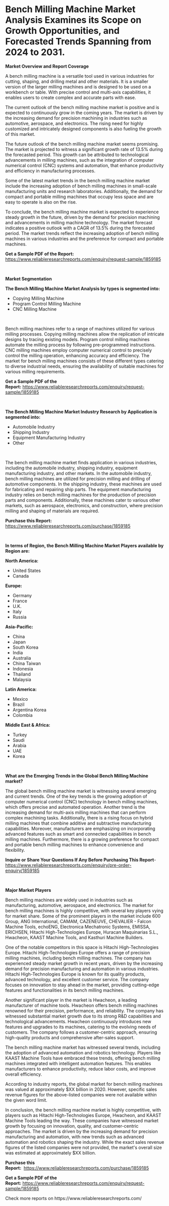 <p><h1>Bench Milling Machine Market Analysis Examines its Scope on Growth Opportunities, and Forecasted Trends Spanning from 2024 to 2031.</h1></p><p><strong>Market Overview and Report Coverage</strong></p>
<p><p>A bench milling machine is a versatile tool used in various industries for cutting, shaping, and drilling metal and other materials. It is a smaller version of the larger milling machines and is designed to be used on a workbench or table. With precise control and multi-axis capabilities, it enables users to create complex and accurate parts with ease.</p><p>The current outlook of the bench milling machine market is positive and is expected to continuously grow in the coming years. The market is driven by the increasing demand for precision machining in industries such as automotive, aerospace, and electronics. The rising need for highly customized and intricately designed components is also fueling the growth of this market.</p><p>The future outlook of the bench milling machine market seems promising. The market is projected to witness a significant growth rate of 13.5% during the forecasted period. This growth can be attributed to technological advancements in milling machines, such as the integration of computer numerical control (CNC) systems and automation, that enhance productivity and efficiency in manufacturing processes.</p><p>Some of the latest market trends in the bench milling machine market include the increasing adoption of bench milling machines in small-scale manufacturing units and research laboratories. Additionally, the demand for compact and portable milling machines that occupy less space and are easy to operate is also on the rise.</p><p>To conclude, the bench milling machine market is expected to experience steady growth in the future, driven by the demand for precision machining and advancements in milling machine technology. The market forecast indicates a positive outlook with a CAGR of 13.5% during the forecasted period. The market trends reflect the increasing adoption of bench milling machines in various industries and the preference for compact and portable machines.</p></p>
<p><strong>Get a Sample PDF of the Report:</strong> <a href="https://www.reliableresearchreports.com/enquiry/request-sample/1859185">https://www.reliableresearchreports.com/enquiry/request-sample/1859185</a></p>
<p>&nbsp;</p>
<p><strong>Market Segmentation</strong></p>
<p><strong>The Bench Milling Machine Market Analysis by types is segmented into:</strong></p>
<p><ul><li>Copying Milling Machine</li><li>Program Control Milling Machine</li><li>CNC Milling Machine</li></ul></p>
<p>&nbsp;</p>
<p><p>Bench milling machines refer to a range of machines utilized for various milling processes. Copying milling machines allow the replication of intricate designs by tracing existing models. Program control milling machines automate the milling process by following pre-programmed instructions. CNC milling machines employ computer numerical control to precisely control the milling operation, enhancing accuracy and efficiency. The market for bench milling machines consists of these different types catering to diverse industrial needs, ensuring the availability of suitable machines for various milling requirements.</p></p>
<p><strong>Get a Sample PDF of the Report:</strong>&nbsp;<a href="https://www.reliableresearchreports.com/enquiry/request-sample/1859185">https://www.reliableresearchreports.com/enquiry/request-sample/1859185</a></p>
<p>&nbsp;</p>
<p><strong>The Bench Milling Machine Market Industry Research by Application is segmented into:</strong></p>
<p><ul><li>Automobile Industry</li><li>Shipping Industry</li><li>Equipment Manufacturing Industry</li><li>Other</li></ul></p>
<p>&nbsp;</p>
<p><p>The bench milling machine market finds application in various industries, including the automobile industry, shipping industry, equipment manufacturing industry, and other markets. In the automobile industry, bench milling machines are utilized for precision milling and drilling of automotive components. In the shipping industry, these machines are used for fabricating and repairing ship parts. The equipment manufacturing industry relies on bench milling machines for the production of precision parts and components. Additionally, these machines cater to various other markets, such as aerospace, electronics, and construction, where precision milling and shaping of materials are required.</p></p>
<p><strong>Purchase this Report:</strong>&nbsp; <a href="https://www.reliableresearchreports.com/purchase/1859185">https://www.reliableresearchreports.com/purchase/1859185</a></p>
<p>&nbsp;</p>
<p><strong>In terms of Region, the Bench Milling Machine Market Players available by Region are:</strong></p>
<p>
    <p> <strong> North America: </strong>
        <ul>
            <li>United States</li>
            <li>Canada</li>
        </ul>
        </p> 
    <p> <strong> Europe: </strong>
        <ul>
            <li>Germany</li>
            <li>France</li>
            <li>U.K.</li>
            <li>Italy</li>
            <li>Russia</li>
        </ul>
        </p> 
    <p> <strong> Asia-Pacific: </strong>
        <ul>
            <li>China</li>
            <li>Japan</li>
            <li>South Korea</li>
            <li>India</li>
            <li>Australia</li>
            <li>China Taiwan</li>
            <li>Indonesia</li>
            <li>Thailand</li>
            <li>Malaysia</li>
        </ul>
        </p> 
    <p> <strong> Latin America: </strong>
        <ul>
            <li>Mexico</li>
            <li>Brazil</li>
            <li>Argentina Korea</li>
            <li>Colombia</li>
        </ul>
        </p> 
    <p> <strong> Middle East & Africa: </strong>
        <ul>
            <li>Turkey</li>
            <li>Saudi</li>
            <li>Arabia</li>
            <li>UAE</li>
            <li>Korea</li>
        </ul>
    </p>
    </p>
<p>&nbsp;</p>
<p><strong>What are the Emerging Trends in the Global Bench Milling Machine market?</strong></p>
<p><p>The global bench milling machine market is witnessing several emerging and current trends. One of the key trends is the growing adoption of computer numerical control (CNC) technology in bench milling machines, which offers precise and automated operation. Another trend is the increasing demand for multi-axis milling machines that can perform complex machining tasks. Additionally, there is a rising focus on hybrid milling machines that combine additive and subtractive manufacturing capabilities. Moreover, manufacturers are emphasizing on incorporating advanced features such as smart and connected capabilities in bench milling machines. Furthermore, there is a growing preference for compact and portable bench milling machines to enhance convenience and flexibility.</p></p>
<p><strong>Inquire or Share Your Questions If Any Before Purchasing This Report</strong>- <a href="https://www.reliableresearchreports.com/enquiry/pre-order-enquiry/1859185">https://www.reliableresearchreports.com/enquiry/pre-order-enquiry/1859185</a></p>
<p>&nbsp;</p>
<p><strong>Major Market Players</strong></p>
<p><p>Bench milling machines are widely used in industries such as manufacturing, automotive, aerospace, and electronics. The market for bench milling machines is highly competitive, with several key players vying for market share. Some of the prominent players in the market include 600 Group, ANG International, CAMAM, CAZENEUVE, CHEVALIER - Falcon Machine Tools, echoENG, Electronica Mechatronic Systems, EMISSA, ERICHSEN, Hitachi High-Technologies Europe, Huracan Maquinarias S.L., Hwacheon, KAAST Machine Tools, and Kasthuri Machine Builders.</p><p>One of the notable competitors in this space is Hitachi High-Technologies Europe. Hitachi High-Technologies Europe offers a range of precision milling machines, including bench milling machines. The company has experienced steady market growth in recent years, driven by the increasing demand for precision manufacturing and automation in various industries. Hitachi High-Technologies Europe is known for its quality products, advanced technology, and excellent customer service. The company focuses on innovation to stay ahead in the market, providing cutting-edge features and functionalities in its bench milling machines.</p><p>Another significant player in the market is Hwacheon, a leading manufacturer of machine tools. Hwacheon offers bench milling machines renowned for their precision, performance, and reliability. The company has witnessed substantial market growth due to its strong R&D capabilities and technological advancements. Hwacheon continuously introduces new features and upgrades to its machines, catering to the evolving needs of customers. The company follows a customer-centric approach, ensuring high-quality products and comprehensive after-sales support.</p><p>The bench milling machine market has witnessed several trends, including the adoption of advanced automation and robotics technology. Players like KAAST Machine Tools have embraced these trends, offering bench milling machines integrated with intelligent automation features. This enables manufacturers to enhance productivity, reduce labor costs, and improve overall efficiency.</p><p>According to industry reports, the global market for bench milling machines was valued at approximately $XX billion in 2020. However, specific sales revenue figures for the above-listed companies were not available within the given word limit.</p><p>In conclusion, the bench milling machine market is highly competitive, with players such as Hitachi High-Technologies Europe, Hwacheon, and KAAST Machine Tools leading the way. These companies have witnessed market growth by focusing on innovation, quality, and customer-centric approaches. The market is driven by the increasing demand for precision manufacturing and automation, with new trends such as advanced automation and robotics shaping the industry. While the exact sales revenue figures of the listed companies were not provided, the market's overall size was estimated at approximately $XX billion.</p></p>
<p><strong>Purchase this Report:</strong>&nbsp;&nbsp;<a href="https://www.reliableresearchreports.com/purchase/1859185">https://www.reliableresearchreports.com/purchase/1859185</a></p>
<p></p>
<p><strong>Get a Sample PDF of the Report:</strong>&nbsp;<a href="https://www.reliableresearchreports.com/enquiry/request-sample/1859185">https://www.reliableresearchreports.com/enquiry/request-sample/1859185</a></p>
<p>Check more reports on https://www.reliableresearchreports.com/</p>